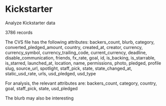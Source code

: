 # Kickstarter
Analyze Kickstarter data

3786 records

The CVS file has the following attributes:
backers_count, blurb,	category, converted_pledged_amount, country, created_at, creator, currency, currency_symbol, currency_trailing_code, current_currency, deadline, disable_communication, friends, fx_rate, goal, id, is_backing, is_starrable, is_starred, launched_at, location, name, permissions, photo, pledged, profile	slug, source_url, spotlight, staff_pick, state, state_changed_at, static_usd_rate, urls, usd_pledged, usd_type

For analysis, the relevant attributes are: 
backers_count, category, country, goal, staff_pick, state, usd_pledged

The blurb may also be interesting
